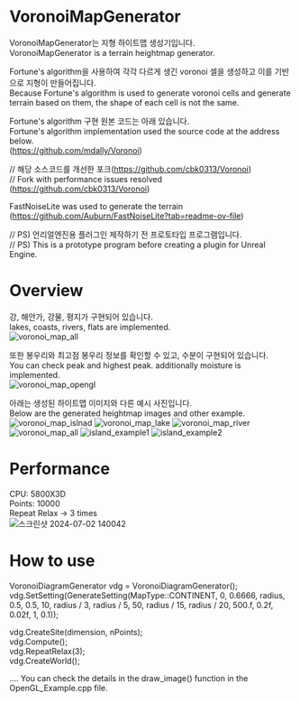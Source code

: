 # VoronoiMapGenerator
VoronoiMapGenerator는 지형 하이트맵 생성기입니다.  
VoronoiMapGenerator is a terrain heightmap generator.

Fortune's algorithm을 사용하여 각각 다르게 생긴 voronoi 셀을 생성하고 이를 기반으로 지형이 만들어집니다.  
Because Fortune's algorithm is used to generate voronoi cells and generate terrain based on them, the shape of each cell is not the same.

Fortune's algorithm 구현 원본 코드는 아래 있습니다.  
Fortune's algorithm implementation used the source code at the address below.  
(https://github.com/mdally/Voronoi)

// 해당 소스코드를 개선한 포크(https://github.com/cbk0313/Voronoi)  
// Fork with performance issues resolved (https://github.com/cbk0313/Voronoi)  

FastNoiseLite was used to generate the terrain (https://github.com/Auburn/FastNoiseLite?tab=readme-ov-file)  

// PS) 언리얼엔진용 플러그인 제작하기 전 프로토타입 프로그램입니다.  
// PS) This is a prototype program before creating a plugin for Unreal Engine.  
# Overview
강, 해안가, 강물, 평지가 구현되어 있습니다.  
lakes, coasts, rivers, flats are implemented.  
![voronoi_map_all](https://github.com/cbk0313/VoronoiMapGenerator/assets/66576971/87fcbb28-c350-47b5-bbd5-e3cb7c0d0586)

또한 봉우리와 최고점 봉우리 정보를 확인할 수 있고, 수분이 구현되어 있습니다.  
You can check peak and highest peak. additionally moisture is implemented.  
![voronoi_map_opengl](https://github.com/cbk0313/VoronoiMapGenerator/assets/66576971/b19122a2-093a-406a-8027-0a227254f3cc)

아래는 생성된 하이트맵 이미지와 다른 예시 사진입니다.  
Below are the generated heightmap images and other example.  
![voronoi_map_islnad](https://github.com/cbk0313/VoronoiMapGenerator/assets/66576971/a390d0e4-72ac-4e6e-a85b-92a767ff0fed)
![voronoi_map_lake](https://github.com/cbk0313/VoronoiMapGenerator/assets/66576971/936bfed4-a17b-438b-a5fc-ae7dd6520162)
![voronoi_map_river](https://github.com/cbk0313/VoronoiMapGenerator/assets/66576971/135cf5cd-0c37-4173-85b4-14e7ff078f01)
![voronoi_map_all](https://github.com/cbk0313/VoronoiMapGenerator/assets/66576971/43ec84c3-09f9-4270-b5ab-b7d51cb62e60)
![island_example1](https://github.com/cbk0313/VoronoiMapGenerator/assets/66576971/610d0cba-da1e-491f-bb0b-a24a215e80ef)
![island_example2](https://github.com/cbk0313/VoronoiMapGenerator/assets/66576971/4b1edd51-d859-4da3-9258-7dedb3a22ed4)

# Performance
CPU: 5800X3D  
Points: 10000  
Repeat Relax -> 3 times  
![스크린샷 2024-07-02 140042](https://github.com/cbk0313/VoronoiMapGenerator/assets/66576971/b5cdab98-aeac-4913-9559-9e736e2b5a04)  

# How to use  
VoronoiDiagramGenerator vdg = VoronoiDiagramGenerator();  
vdg.SetSetting(GenerateSetting(MapType::CONTINENT, 0, 0.6666, radius, 0.5, 0.5, 10, radius / 3, radius / 5, 50, radius / 15, radius / 20, 500.f, 0.2f, 0.02f, 1, 0.1));  
  
vdg.CreateSite(dimension, nPoints);  
vdg.Compute();  
vdg.RepeatRelax(3);  
vdg.CreateWorld();  
  
.... You can check the details in the draw_image() function in the OpenGL_Example.cpp file.
